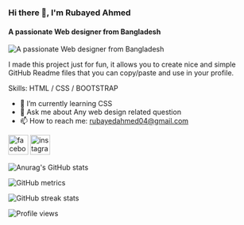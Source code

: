 ### Hi there 👋,  I'm Rubayed Ahmed
#### A passionate Web designer from Bangladesh
![A passionate Web designer from Bangladesh](https://images.pexels.com/photos/7119103/pexels-photo-7119103.jpeg?auto=compress&cs=tinysrgb&dpr=1&w=800)


I made this project just for fun, it allows you to create nice and simple GitHub Readme files that you can copy/paste and use in your profile.

Skills: HTML / CSS / BOOTSTRAP

- 🌱 I’m currently learning CSS 
- 💬 Ask me about Any web design related question 
- 📫 How to reach me: rubayedahmed04@gmail.com 


[<img src='https://camo.githubusercontent.com/2d1ffa69dd491ebeca01b2098cf8233dd09950ff5895abccd5b455ca442abc59/68747470733a2f2f696d672e736869656c64732e696f2f62616467652f46616365626f6f6b2d3138373746323f7374796c653d666f722d7468652d6261646765266c6f676f3d66616365626f6f6b266c6f676f436f6c6f723d7768697465' alt='facebook' height='40'>](https://www.facebook.com/rubayed.05)  [<img src='https://camo.githubusercontent.com/b3d4671768bd0f9b6c8f410a25a96e0c5a4d135208d8910461e986f97e7985ab/68747470733a2f2f696d672e736869656c64732e696f2f62616467652f496e7374616772616d2d4534343035463f7374796c653d666f722d7468652d6261646765266c6f676f3d696e7374616772616d266c6f676f436f6c6f723d7768697465' alt='instagram' height='40'>](https://www.instagram.com/ahm_rubayed/)  

![Anurag's GitHub stats](https://github-readme-stats.vercel.app/api?username=ahm-rubayed&show_icons=true&theme=radical)

![GitHub metrics](https://metrics.lecoq.io/ahm-rubayed)  

![GitHub streak stats](https://github-readme-streak-stats.herokuapp.com/?user=ahm-rubayed)  

![Profile views](https://gpvc.arturio.dev/ahm-rubayed)  
